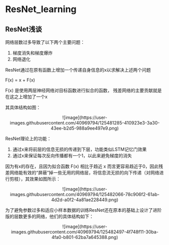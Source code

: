 # ResNet_learning

## ResNet浅谈
网络层数过多导致了以下两个主要问题：

1. 梯度消失和梯度爆炸
2. 网络退化

ResNet通过在原有函数上增加一个传递自身信息的x以求解决上述两个问题

F(x) = x + F(x)

F(x) 是使用两层神经网络对目标函数进行拟合的函数， 残差网络的主要贡献就是在这之上增加了一个x

其具体结构如图：

<div align=center> ![image](https://user-images.githubusercontent.com/40969794/125481285-410923e3-3a30-43ee-b2d5-988a9ee497e9.png) </div>

ResNet理论上的功能：
1. 通过x来将前层的信息无损的传递到下层，功能类似LSTM记忆门效果
2. 通过x来保证每次反向传播都有一个1，以此来避免梯度的消失

因为有x的存在，且因为拟合函数 F(x) 相比于趋近 x 而言更容易趋近于0，因此残差网络能有效的“屏蔽”掉一些无用的网络层，将信息流无损的向下传递（对网络进行剪枝），其效果如图所示：

<div align=center> ![image](https://user-images.githubusercontent.com/40969794/125482066-78c906f2-61ab-4d2d-a0f2-4a81ae228449.png) </div>
  
  为了避免参数过多和适应小样本数据的训练ResNet还在原本的基础上设计了进阶版的层数更多的网络，他们的具体结构如下：
  
  <div align=center> ![image](https://user-images.githubusercontent.com/40969794/125482497-4f748f11-30ba-4fa0-b801-62ba7a645388.png) </div>




